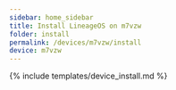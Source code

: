 ```yaml
---
sidebar: home_sidebar
title: Install LineageOS on m7vzw
folder: install
permalink: /devices/m7vzw/install
device: m7vzw
---
```

{% include templates/device_install.md %}
